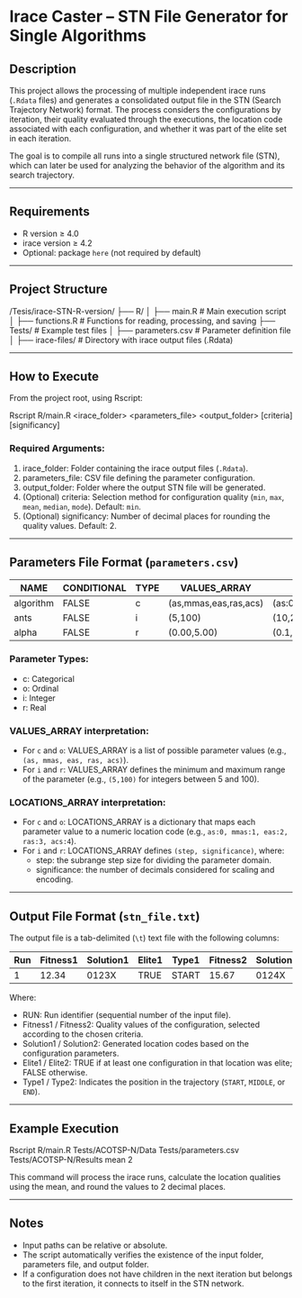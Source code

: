 # Irace Caster – STN File Generator for Single Algorithms

## Description

This project allows the processing of multiple independent irace runs (`.Rdata` files) and generates a consolidated output file in the STN (Search Trajectory Network) format. The process considers the configurations by iteration, their quality evaluated through the executions, the location code associated with each configuration, and whether it was part of the elite set in each iteration.

The goal is to compile all runs into a single structured network file (STN), which can later be used for analyzing the behavior of the algorithm and its search trajectory.

---

## Requirements

- R version ≥ 4.0
- irace version ≥ 4.2
- Optional: package `here` (not required by default)

---

## Project Structure

/Tesis/irace-STN-R-version/
├── R/
│   ├── main.R           # Main execution script
│   ├── functions.R      # Functions for reading, processing, and saving
├── Tests/               # Example test files
│   ├── parameters.csv   # Parameter definition file
│   ├── irace-files/     # Directory with irace output files (.Rdata)

---

## How to Execute

From the project root, using Rscript:

Rscript R/main.R <irace_folder> <parameters_file> <output_folder> [criteria] [significancy]

### Required Arguments:
1) irace_folder: Folder containing the irace output files (`.Rdata`).
2) parameters_file: CSV file defining the parameter configuration.
3) output_folder: Folder where the output STN file will be generated.
4) (Optional) criteria: Selection method for configuration quality (`min`, `max`, `mean`, `median`, `mode`). Default: `min`.
5) (Optional) significancy: Number of decimal places for rounding the quality values. Default: 2.

---

## Parameters File Format (`parameters.csv`)

NAME        | CONDITIONAL | TYPE | VALUES_ARRAY         | LOCATIONS_ARRAY
------------|-------------|------|-----------------------|-------------------------------
algorithm   | FALSE       | c    | (as,mmas,eas,ras,acs) | (as:0,mmas:1,eas:2,ras:3,acs:4)
ants        | FALSE       | i    | (5,100)               | (10,2)
alpha       | FALSE       | r    | (0.00,5.00)           | (0.1,2)

### Parameter Types:
- c: Categorical
- o: Ordinal
- i: Integer
- r: Real

### VALUES_ARRAY interpretation:
- For `c` and `o`: VALUES_ARRAY is a list of possible parameter values (e.g., `(as, mmas, eas, ras, acs)`).
- For `i` and `r`: VALUES_ARRAY defines the minimum and maximum range of the parameter (e.g., `(5,100)` for integers between 5 and 100).

### LOCATIONS_ARRAY interpretation:
- For `c` and `o`: LOCATIONS_ARRAY is a dictionary that maps each parameter value to a numeric location code (e.g., `as:0, mmas:1, eas:2, ras:3, acs:4`).
- For `i` and `r`: LOCATIONS_ARRAY defines `(step, significance)`, where:
  - step: the subrange step size for dividing the parameter domain.
  - significance: the number of decimals considered for scaling and encoding.

---

## Output File Format (`stn_file.txt`)

The output file is a tab-delimited (`\t`) text file with the following columns:

Run | Fitness1 | Solution1 | Elite1 | Type1  | Fitness2 | Solution2 | Elite2 | Type2
----|----------|-----------|--------|--------|----------|-----------|--------|--------
1   | 12.34    | 0123X     | TRUE   | START  | 15.67    | 0124X     | FALSE  | MIDDLE

Where:
- RUN: Run identifier (sequential number of the input file).
- Fitness1 / Fitness2: Quality values of the configuration, selected according to the chosen criteria.
- Solution1 / Solution2: Generated location codes based on the configuration parameters.
- Elite1 / Elite2: TRUE if at least one configuration in that location was elite; FALSE otherwise.
- Type1 / Type2: Indicates the position in the trajectory (`START`, `MIDDLE`, or `END`).

---

## Example Execution

Rscript R/main.R Tests/ACOTSP-N/Data Tests/parameters.csv Tests/ACOTSP-N/Results mean 2

This command will process the irace runs, calculate the location qualities using the mean, and round the values to 2 decimal places.

---

## Notes

- Input paths can be relative or absolute.
- The script automatically verifies the existence of the input folder, parameters file, and output folder.
- If a configuration does not have children in the next iteration but belongs to the first iteration, it connects to itself in the STN network.